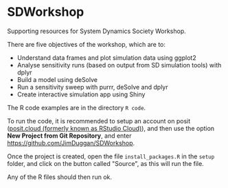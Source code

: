 # SDWorkshop
Supporting resources for System Dynamics Society Workshop.

There are five objectives of the workshop, which are to:

* Understand data frames and plot simulation data using ggplot2
* Analyse sensitivity runs (based on output from SD simulation tools) with dplyr
* Build a model using deSolve
* Run a sensitivity sweep with purrr, deSolve and dplyr
* Create interactive simulation app using Shiny

The R code examples are in the directory `R code`. 

To run the code, it is recommended to setup an account on posit ([posit.cloud (formerly known as RStudio Cloud)](https://posit.cloud/)), and then use the option **New Project from Git Repository**, and enter https://github.com/JimDuggan/SDWorkshop.

Once the project is created, open the file `install_packages.R` in the `setup` folder, and click on the button called "Source", as this will run the file.

Any of the R files should then run ok.


